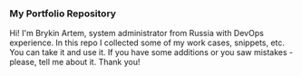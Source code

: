 ### My Portfolio Repository

Hi! I'm Brykin Artem, system administrator from Russia with DevOps experience. In this repo I collected some of my work cases, snippets, etc. You can take it and use it. If you have some additions or you saw mistakes - please, tell me about it. Thank you!
